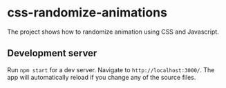 # css-randomize-animations

The project shows how to randomize animation using CSS and Javascript. 

## Development server

Run `npm start` for a dev server. Navigate to `http://localhost:3000/`. The app will automatically reload if you change any of the source files.
